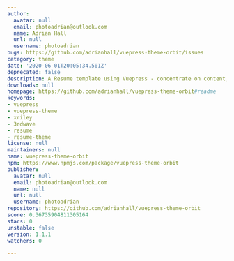 ```yaml
---
author:
  avatar: null
  email: photoadrian@outlook.com
  name: Adrian Hall
  url: null
  username: photoadrian
bugs: https://github.com/adrianhall/vuepress-theme-orbit/issues
category: theme
date: '2020-06-01T20:05:34.501Z'
deprecated: false
description: A Resume template using Vuepress - concentrate on content, not style!
downloads: null
homepage: https://github.com/adrianhall/vuepress-theme-orbit#readme
keywords:
- vuepress
- vuepress-theme
- xriley
- 3rdwave
- resume
- resume-theme
license: null
maintainers: null
name: vuepress-theme-orbit
npm: https://www.npmjs.com/package/vuepress-theme-orbit
publisher:
  avatar: null
  email: photoadrian@outlook.com
  name: null
  url: null
  username: photoadrian
repository: https://github.com/adrianhall/vuepress-theme-orbit
score: 0.36735904811305164
stars: 0
unstable: false
version: 1.1.1
watchers: 0

---
```


